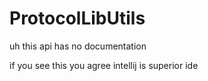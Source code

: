 # ProtocolLibUtils
uh this api has no documentation

if you see this you agree intellij is superior ide
